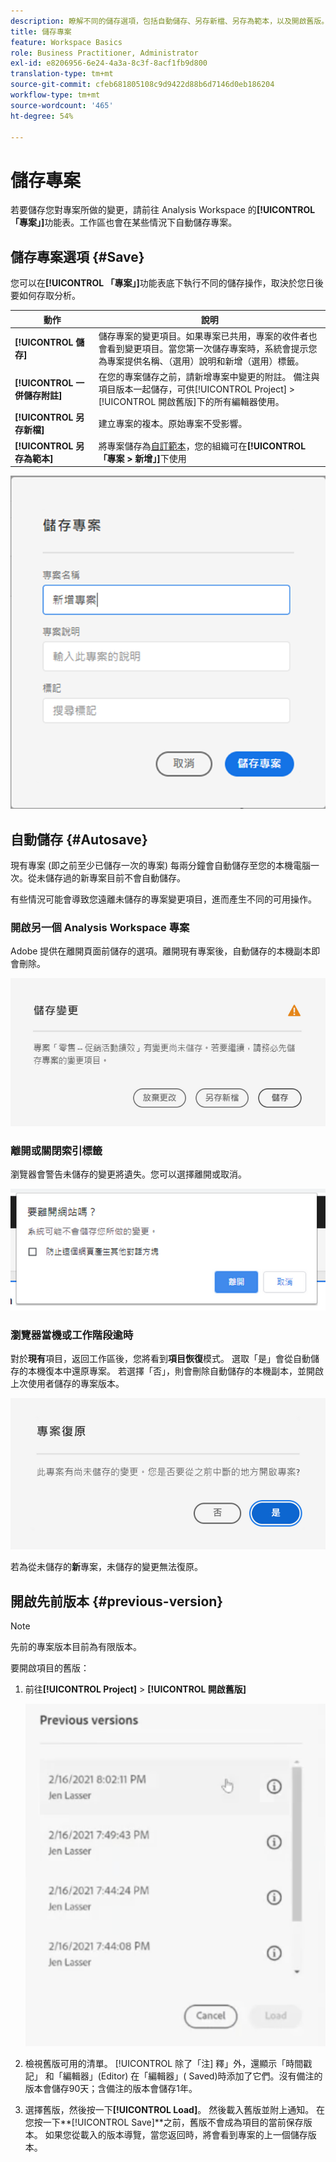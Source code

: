 ```yaml
---
description: 瞭解不同的儲存選項，包括自動儲存、另存新檔、另存為範本，以及開啟舊版。
title: 儲存專案
feature: Workspace Basics
role: Business Practitioner, Administrator
exl-id: e8206956-6e24-4a3a-8c3f-8acf1fb9d800
translation-type: tm+mt
source-git-commit: cfeb681805108c9d9422d88b6d7146d0eb186204
workflow-type: tm+mt
source-wordcount: '465'
ht-degree: 54%

---
```


# 儲存專案

若要儲存您對專案所做的變更，請前往 Analysis Workspace 的&#x200B;**[!UICONTROL 「專案」]**&#x200B;功能表。工作區也會在某些情況下自動儲存專案。

## 儲存專案選項 {#Save}

您可以在&#x200B;**[!UICONTROL 「專案」]**&#x200B;功能表底下執行不同的儲存操作，取決於您日後要如何存取分析。

| 動作 | 說明 |
|---|---| 
| **[!UICONTROL 儲存]** | 儲存專案的變更項目。如果專案已共用，專案的收件者也會看到變更項目。當您第一次儲存專案時，系統會提示您為專案提供名稱、（選用）說明和新增（選用）標籤。 |
| **[!UICONTROL 一併儲存附註]** | 在您的專案儲存之前，請新增專案中變更的附註。 備注與項目版本一起儲存，可供[!UICONTROL Project] > [!UICONTROL 開啟舊版]下的所有編輯器使用。 |
| **[!UICONTROL 另存新檔]** | 建立專案的複本。原始專案不受影響。 |
| **[!UICONTROL 另存為範本]** | 將專案儲存為[自訂範本](https://docs.adobe.com/content/help/zh-Hant/analytics/analyze/analysis-workspace/build-workspace-project/starter-projects.html)，您的組織可在&#x200B;**[!UICONTROL 「專案 > 新增」]**&#x200B;下使用 |

![](assets/save-project.png)

## 自動儲存 {#Autosave}

現有專案 (即之前至少已儲存一次的專案) 每兩分鐘會自動儲存至您的本機電腦一次。從未儲存過的新專案目前不會自動儲存。

有些情況可能會導致您遠離未儲存的專案變更項目，進而產生不同的可用操作。

### 開啟另一個 Analysis Workspace 專案

Adobe 提供在離開頁面前儲存的選項。離開現有專案後，自動儲存的本機副本即會刪除。

![](assets/existing-save.png)

### 離開或關閉索引標籤

瀏覽器會警告未儲存的變更將遺失。您可以選擇離開或取消。

![](assets/browser-image.png)

### 瀏覽器當機或工作階段逾時

對於&#x200B;**現有**&#x200B;項目，返回工作區後，您將看到&#x200B;**項目恢復**&#x200B;模式。 選取「是」會從自動儲存的本機復本中還原專案。 若選擇「否」，則會刪除自動儲存的本機副本，並開啟上次使用者儲存的專案版本。

![](assets/project-recovery.png)

若為從未儲存的&#x200B;**新**&#x200B;專案，未儲存的變更無法復原。

## 開啟先前版本 {#previous-version}

>[!NOTE]
>
>先前的專案版本目前為有限版本。

要開啟項目的舊版：

1. 前往&#x200B;**[!UICONTROL Project]** > **[!UICONTROL 開啟舊版]**

   ![](assets/previous-versions.png)

1. 檢視舊版可用的清單。
   [!UICONTROL 除了「注] 釋」外，還顯示「時間戳記」  和「編輯器」(Editor)  在「編輯器」(  Saved)時添加了它們。沒有備注的版本會儲存90天；含備注的版本會儲存1年。
1. 選擇舊版，然後按一下&#x200B;**[!UICONTROL Load]**。
然後載入舊版並附上通知。 在您按一下**[!UICONTROL Save]**&#x200B;之前，舊版不會成為項目的當前保存版本。 如果您從載入的版本導覽，當您返回時，將會看到專案的上一個儲存版本。
